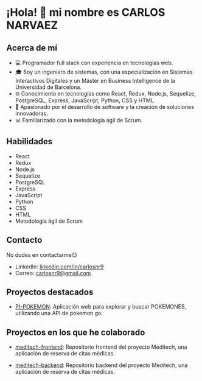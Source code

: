 # ¡Hola! 👋 mi nombre es CARLOS NARVAEZ

## Acerca de mí
- 💻 Programador full stack con experiencia en tecnologías web.
- 🎓 Soy un ingeniero de sistemas, con una especialización en Sistemas Interactivos Digitales y un Máster en Business Intelligence de la Universidad de Barcelona.
- 🌐 Conocimiento en tecnologías como React, Redux, Node.js, Sequelize, PostgreSQL, Express, JavaScript, Python, CSS y HTML.
- 🚀 Apasionado por el desarrollo de software y la creación de soluciones innovadoras.
- 📊 Familiarizado con la metodología ágil de Scrum.

## Habilidades
- React
- Redux
- Node.js
- Sequelize
- PostgreSQL
- Express
- JavaScript
- Python
- CSS
- HTML
- Metodología ágil de Scrum

## Contacto
No dudes en contactarme😊 
- LinkedIn: [linkedin.com/in/carlosnr9](https://www.linkedin.com/in/carlosnr9/)
- Correo: carlosnr9@gmail.com

## Proyectos destacados
- [PI-POKEMON](https://github.com/CARLOSNR9/PI_Pokemon_Henry): Aplicación web para explorar y buscar POKEMONES, utilizando una API de pokemon go.

## Proyectos en los que he colaborado
- [meditech-frontend](https://github.com/jacadev/meditech-frontend): Repositorio frontend del proyecto Meditech, una aplicación de reserva de citas médicas.

- [meditech-backend](https://github.com/jacadev/meditech-backend): Repositorio backend del proyecto Meditech, una aplicación de reserva de citas médicas.
